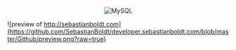 <p align="center">
    <img src="https://cloud.githubusercontent.com/assets/1342803/26107881/b59e7e22-3a42-11e7-82b7-fe869cfdb0b9.png" width="320" alt="MySQL">
    <br>
</center>

![preview of http://sebastianboldt.com](https://github.com/SebastianBoldt/developer.sebastianboldt.com/blob/master/Github/preview.png?raw=true)


